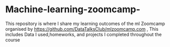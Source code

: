 # Machine-learning-zoomcamp-
This repository is where I share my learning outcomes of the ml Zoomcamp organised by https://github.com/DataTalksClub/mlzoomcamp.com ,
This includes Data I used,homeworks, and projects I completed throughout the course
